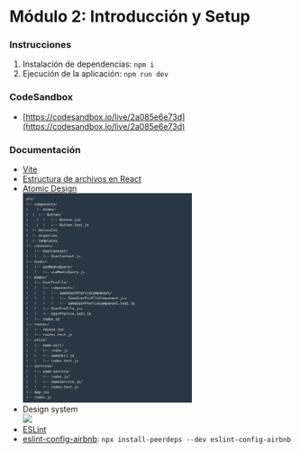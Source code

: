 # Módulo 2: Introducción y Setup

### Instrucciones

1. Instalación de dependencias: `npm i`
2. Ejecución de la aplicación: `npm run dev`

### CodeSandbox

- [https://codesandbox.io/live/2a085e6e73d](https://codesandbox.io/live/2a085e6e73d)

### Documentación

- [Vite](https://es.vitejs.dev/guide/)
- [Estructura de archivos en React](https://es.reactjs.org/docs/faq-structure.html)
- [Atomic Design](https://bradfrost.com/blog/post/atomic-web-design/)  
   <img src="img/atomic.png" width="300">
- Design system  
   <img src="https://miro.medium.com/max/1200/1*fKrxdQ-ZX0V9rZnEtvVHAg.jpeg" width='500'>
- [ESLint](https://eslint.org/)
- [eslint-config-airbnb](https://www.npmjs.com/package/eslint-config-airbnb): `npx install-peerdeps --dev eslint-config-airbnb`
